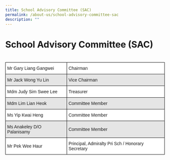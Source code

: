 ```yaml
---
title: School Advisory Committee (SAC)
permalink: /about-us/school-advisory-committee-sac
description: ""
---
```

# School Advisory Committee (SAC)
# 

<style type="text/css">
.tg  {border-collapse:collapse;border-spacing:0;}
.tg td{border-color:black;border-style:solid;border-width:1px;font-family:Arial, sans-serif;font-size:14px;
  overflow:hidden;padding:10px 5px;word-break:normal;}
.tg th{border-color:black;border-style:solid;border-width:1px;font-family:Arial, sans-serif;font-size:14px;
  font-weight:normal;overflow:hidden;padding:10px 5px;word-break:normal;}
.tg .tg-zr06{background-color:#FFF;text-align:left;vertical-align:middle}
.tg .tg-faf8{background-color:#E5E5E5;text-align:left;vertical-align:middle}
</style>
<table class="tg">
<thead>
  <tr>
    <th class="tg-zr06">Mr Gary Liang Gangwei</th>
    <th class="tg-zr06">Chairman</th>
  </tr>
</thead>
<tbody>
  <tr>
    <td class="tg-faf8">Mr Jack Wong Yu Lin</td>
    <td class="tg-faf8">Vice Chairman</td>
  </tr>
  <tr>
    <td class="tg-zr06">Mdm Judy Sim Swee Lee</td>
    <td class="tg-zr06">Treasurer</td>
  </tr>
  <tr>
    <td class="tg-faf8">Mdm Lim Lian Heok</td>
    <td class="tg-faf8">Committee Member</td>
  </tr>
  <tr>
    <td class="tg-zr06"> Ms Yip Kwai Heng</td>
    <td class="tg-zr06">Committee Member</td>
  </tr>
  <tr>
    <td class="tg-faf8"> Ms Anakeley D/O Palanisamy</td>
    <td class="tg-faf8">Committee Member</td>
  </tr>
  <tr>
    <td class="tg-zr06">Mr Pek Wee Haur</td>
    <td class="tg-zr06">Principal, Admiralty Pri Sch / Honorary Secretary</td>
  </tr>
</tbody>
</table>